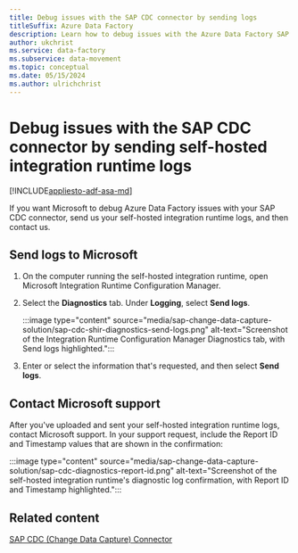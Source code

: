 ```yaml
---
title: Debug issues with the SAP CDC connector by sending logs
titleSuffix: Azure Data Factory
description: Learn how to debug issues with the Azure Data Factory SAP CDC (change data capture) connector by sending self-hosted integration runtime logs to Microsoft.
author: ukchrist
ms.service: data-factory
ms.subservice: data-movement
ms.topic: conceptual
ms.date: 05/15/2024
ms.author: ulrichchrist
---
```


# Debug issues with the SAP CDC connector by sending self-hosted integration runtime logs

[!INCLUDE[appliesto-adf-asa-md](includes/appliesto-adf-asa-md.md)]

If you want Microsoft to debug Azure Data Factory issues with your SAP CDC connector, send us your self-hosted integration runtime logs, and then contact us.

## Send logs to Microsoft

1. On the computer running the self-hosted integration runtime, open Microsoft Integration Runtime Configuration Manager.

1. Select the **Diagnostics** tab. Under **Logging**, select **Send logs**.

   :::image type="content" source="media/sap-change-data-capture-solution/sap-cdc-shir-diagnostics-send-logs.png" alt-text="Screenshot of the Integration Runtime Configuration Manager Diagnostics tab, with Send logs highlighted.":::

1. Enter or select the information that's requested, and then select **Send logs**.

## Contact Microsoft support

After you've uploaded and sent your self-hosted integration runtime logs, contact Microsoft support. In your support request, include the Report ID and Timestamp values that are shown in the confirmation:

:::image type="content" source="media/sap-change-data-capture-solution/sap-cdc-diagnostics-report-id.png" alt-text="Screenshot of the self-hosted integration runtime's diagnostic log confirmation, with Report ID and Timestamp highlighted.":::

## Related content

[SAP CDC (Change Data Capture) Connector](connector-sap-change-data-capture.md)
